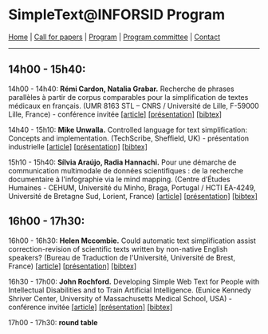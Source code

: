
# SimpleText@INFORSID Program

[Home](https://simpletext-madics.github.io/2021/inforsid/en) | [Call for papers](https://simpletext-madics.github.io/2021/inforsid/en/CFP) | [Program](https://simpletext-madics.github.io/2021/inforsid/en/program)  | [Program committee](https://simpletext-madics.github.io/2021/inforsid/en/comite) | [Contact](https://simpletext-madics.github.io/2021/inforsid/en/contact) 

---

## 14h00 - 15h40:
14h00  - 14h40: **Rémi Cardon, Natalia Grabar.** Recherche de phrases parallèles à partir de corpus comparables pour la simplification de textes médicaux en français. 
 (UMR 8163 STL – CNRS / Université de Lille, F-59000 Lille, France) - conférence invitée [[article]](http://inforsid.fr/actes/2021/ActesAteliers_INFORSID2021.pdf#page=67) [[présentation]](../Presentation/RémiCardon_corpus_inforsid.pdf) [[bibtex]](../bibtex/cardon.bib)

14h40 - 15h10: **Mike Unwalla.** Controlled language for text simplification: Concepts and implementation. (TechScribe, Sheffield, UK) - présentation industrielle [[article]]( http://inforsid.fr/actes/2021/ActesAteliers_INFORSID2021.pdf#page=81) [[présentation]](../Presentation/MikeUnwalla_CL_text-simplfication.pdf)  [[bibtex]](../bibtex/unwalla.bib)

15h10 - 15h40: **Sílvia Araújo, Radia Hannachi.** Pour une démarche de communication multimodale de données scientifiques : de la recherche documentaire à l'infographie via le mind mapping. (Centre d’Études Humaines - CEHUM, Université du Minho, Braga, Portugal / HCTI EA-4249, Université de Bretagne Sud, Lorient, France) [[article]](http://inforsid.fr/actes/2021/ActesAteliers_INFORSID2021.pdf#page=70) [[présentation]](https://view.genial.ly/60b2bc0485ebfa0d3a8f3c43) [[bibtex]](../bibtex/araujo.bib)

## 16h00 - 17h30:
16h00 - 16h30: **Helen Mccombie.** Could automatic text simplification assist correction-revision of scientific texts written by non-native English speakers? (Bureau de Traduction de l'Université, Université de Brest, France) [[article]](http://inforsid.fr/actes/2021/ActesAteliers_INFORSID2021.pdf#page=86) [[présentation]](../Presentation/HelenMCCOMBIE_INFORSID_SimpleText_Talk.pdf) [[bibtex]](../bibtex/mccombie.bib)

16h30 - 17h00: **John Rochford.** Developing Simple Web Text for People with Intellectual Disabilities and to Train Artificial Intelligence. (Eunice Kennedy Shriver Center, University of Massachusetts Medical School, USA) - conférence invitée [[article]](http://inforsid.fr/actes/2021/ActesAteliers_INFORSID2021.pdf#page=94) [[présentation]](../Presentation/JohnRochfordINFORSID2021.pdf) [[bibtex]](../bibtex/rochford.bib)

17h00 - 17h30: **round table**
